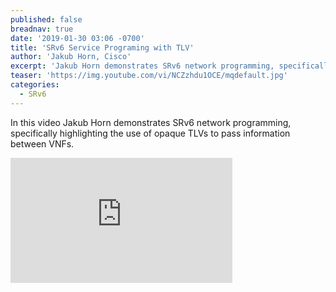 ```yaml
---
published: false
breadnav: true
date: '2019-01-30 03:06 -0700'
title: 'SRv6 Service Programing with TLV'
author: 'Jakub Horn, Cisco'
excerpt: 'Jakub Horn demonstrates SRv6 network programming, specifically highlighting the use of opaque TLVs to pass information between VNFs.'
teaser: 'https://img.youtube.com/vi/NCZzhdu1OCE/mqdefault.jpg'
categories:
  - SRv6
---
```

In this video Jakub Horn demonstrates SRv6 network programming, specifically highlighting the use of opaque TLVs to pass information between VNFs.
       
<iframe width="355" height="200" src="https://www.youtube.com/embed/NCZzhdu1OCE" frameborder="0" allowfullscreen></iframe>
